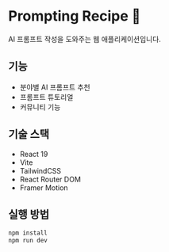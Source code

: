 # Prompting Recipe 🍳

AI 프롬프트 작성을 도와주는 웹 애플리케이션입니다.

## 기능
- 분야별 AI 프롬프트 추천
- 프롬프트 튜토리얼
- 커뮤니티 기능

## 기술 스택
- React 19
- Vite
- TailwindCSS
- React Router DOM
- Framer Motion

## 실행 방법
```bash
npm install
npm run dev
